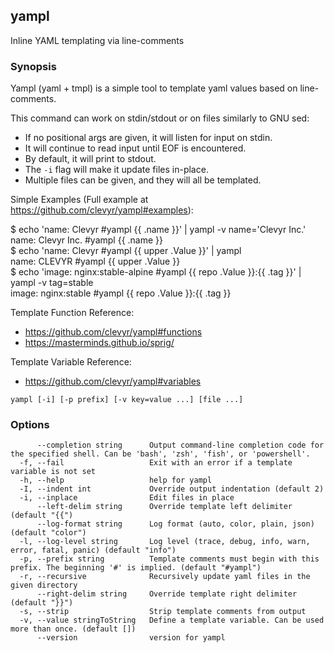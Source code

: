 ## yampl

Inline YAML templating via line-comments

### Synopsis

Yampl (yaml + tmpl) is a simple tool to template yaml values based on line-comments.

This command can work on stdin/stdout or on files similarly to GNU sed:
 - If no positional args are given, it will listen for input on stdin.
 - It will continue to read input until EOF is encountered.
 - By default, it will print to stdout.
 - The `-i` flag will make it update files in-place.
 - Multiple files can be given, and they will all be templated.

Simple Examples (Full example at https://github.com/clevyr/yampl#examples):

 $ echo 'name: Clevyr #yampl {{ .name }}' | yampl -v name='Clevyr Inc.'  
 name: Clevyr Inc. #yampl {{ .name }}  
 $ echo 'name: Clevyr #yampl {{ upper .Value }}' | yampl  
 name: CLEVYR #yampl {{ upper .Value }}  
 $ echo 'image: nginx:stable-alpine #yampl {{ repo .Value }}:{{ .tag }}' | yampl -v tag=stable  
 image: nginx:stable #yampl {{ repo .Value }}:{{ .tag }}

Template Function Reference:
 - https://github.com/clevyr/yampl#functions
 - https://masterminds.github.io/sprig/

Template Variable Reference:
 - https://github.com/clevyr/yampl#variables


```
yampl [-i] [-p prefix] [-v key=value ...] [file ...]
```

### Options

```
      --completion string      Output command-line completion code for the specified shell. Can be 'bash', 'zsh', 'fish', or 'powershell'.
  -f, --fail                   Exit with an error if a template variable is not set
  -h, --help                   help for yampl
  -I, --indent int             Override output indentation (default 2)
  -i, --inplace                Edit files in place
      --left-delim string      Override template left delimiter (default "{{")
      --log-format string      Log format (auto, color, plain, json) (default "color")
  -l, --log-level string       Log level (trace, debug, info, warn, error, fatal, panic) (default "info")
  -p, --prefix string          Template comments must begin with this prefix. The beginning '#' is implied. (default "#yampl")
  -r, --recursive              Recursively update yaml files in the given directory
      --right-delim string     Override template right delimiter (default "}}")
  -s, --strip                  Strip template comments from output
  -v, --value stringToString   Define a template variable. Can be used more than once. (default [])
      --version                version for yampl
```


